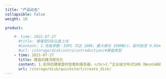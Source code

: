 ```yaml
---
title: "产品动态"
collapsible: false
weight: 10

product:

    #- time: 2021-07-27
      #title: 增强型SSD云盘上线 
      #content: 1.性能参数：IOPS 可达 100k，最大吞吐 350MB/s，延时低至 0.05ms</br>2.容量范围：450GB - 32000GB</br>3.上线区域：pek3b（北京3区- B）
      #url: /storage/disk/intro/introduction/#硬盘类型
    - time: 2021-07-27
      title: 硬盘创建流程优化
      content: 1.支持创建硬盘时挂载到服务器。</br>2.“企业级分布式SAN（NeonSAN）”更名为“通用型SSD云盘”；“容量型硬盘”更名为“容量型云盘”。</br>3.支持创建硬盘同时绑定硬盘备份策略。
      url: /storage/disk/quickstart/create_disk/
---
```

<!-- - time: 2020-10-26
      title: 容量型硬盘服务全域升级，性能提升300%＋
      content: 日前，青云QingCloud完成了容量型硬盘服务的全域升级，此次升级范围覆盖北京3区Region，上海2区Region，广东1区Region以及雅加达区。 升级完成后，基于新的技术架构，容量型硬盘的单盘性能指标提升超过300%，单盘最大容量为10T，最大吞吐可达150MB/s，最大IOPS可达5500，适用于对容量要求较高，并且对性能有一定要求的应用，例如开发测试、视频、音频、归档等业务。
      url: https://log.qingcloud.com/archives/7555 -->

<!-- 设置上述参数可生成产品动态页  -->



